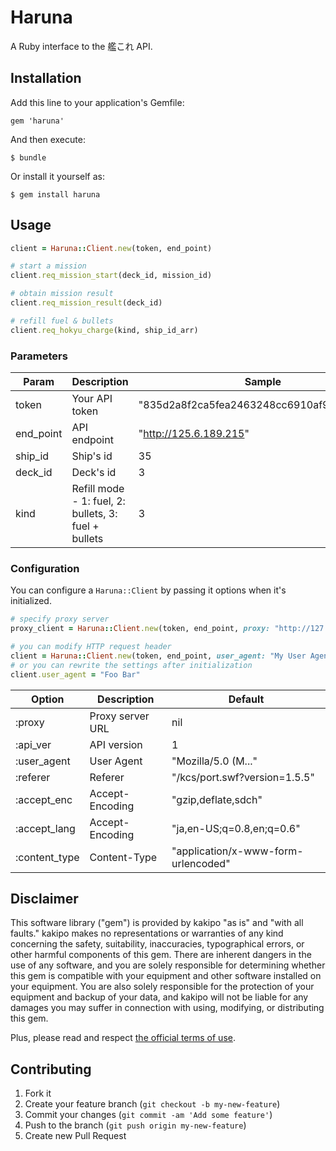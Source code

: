 # Haruna

A Ruby interface to the 艦これ API.

## Installation

Add this line to your application's Gemfile:

    gem 'haruna'

And then execute:

    $ bundle

Or install it yourself as:

    $ gem install haruna

## Usage

```ruby
client = Haruna::Client.new(token, end_point)

# start a mission
client.req_mission_start(deck_id, mission_id)

# obtain mission result
client.req_mission_result(deck_id)

# refill fuel & bullets
client.req_hokyu_charge(kind, ship_id_arr)
```

### Parameters

| Param         | Description    | Sample                                     | Constraint |
| ------------- | -------------- | ------------------------------------------ | ---------- |
| token         | Your API token | "835d2a8f2ca5fea2463248cc6910af96880fc29e" |            |
| end_point     | API endpoint   | "http://125.6.189.215"                     |            |
| ship_id       | Ship's id      | 35                                         | 1          |
| deck_id       | Deck's id      | 3                                          | 1 ~ 4      |
| kind          | Refill mode - 1: fuel, 2: bullets, 3: fuel + bullets  | 3   | 1 ~ 3      |

### Configuration

You can configure a `Haruna::Client` by passing it options when it's initialized.

```ruby
# specify proxy server
proxy_client = Haruna::Client.new(token, end_point, proxy: "http://127.0.0.1:8888")

# you can modify HTTP request header
client = Haruna::Client.new(token, end_point, user_agent: "My User Agent", accept_enc: "gzip")
# or you can rewrite the settings after initialization
client.user_agent = "Foo Bar"
```

| Option         | Description       | Default                              | 
| -------------- | ----------------- | ------------------------------------ | 
| :proxy         | Proxy server URL  | nil                                  | 
| :api_ver       | API version       | 1                                    | 
| :user_agent    | User Agent        |  "Mozilla/5.0 (M..."                 | 
| :referer       | Referer           |  "/kcs/port.swf?version=1.5.5"       | 
| :accept_enc    | Accept-Encoding   |  "gzip,deflate,sdch"                 | 
| :accept_lang   | Accept-Encoding   |  "ja,en-US;q=0.8,en;q=0.6"           | 
| :content_type  | Content-Type      |  "application/x-www-form-urlencoded" | 



## Disclaimer

This software library ("gem") is provided by kakipo "as is" and "with all faults." kakipo makes no representations or warranties of any kind concerning the safety, suitability, inaccuracies, typographical errors, or other harmful components of this gem. There are inherent dangers in the use of any software, and you are solely responsible for determining whether this gem is compatible with your equipment and other software installed on your equipment. You are also solely responsible for the protection of your equipment and backup of your data, and kakipo will not be liable for any damages you may suffer in connection with using, modifying, or distributing this gem.

Plus, please read and respect [the official terms of use](http://www.dmm.co.jp/rule/=/category=onlinegame_service/).

## Contributing

1. Fork it
2. Create your feature branch (`git checkout -b my-new-feature`)
3. Commit your changes (`git commit -am 'Add some feature'`)
4. Push to the branch (`git push origin my-new-feature`)
5. Create new Pull Request
